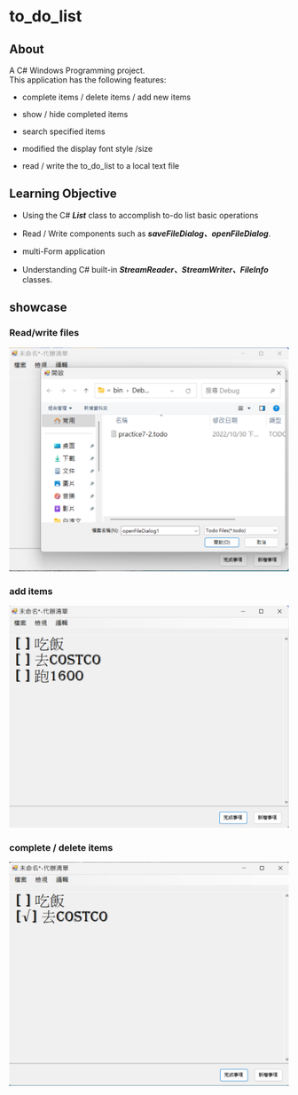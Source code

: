 # to_do_list
## About
A C# Windows Programming project.  
This application has the following features:
* complete  items / delete  items / add new items 
* show / hide completed items 

* search specified items
* modified the display font style /size
* read / write the to_do_list to a local text file
## Learning Objective
- Using the C# ***List*** class to accomplish to-do list  basic operations 

- Read / Write components such as ***saveFileDialog、openFileDialog***.
- multi-Form application
- Understanding C# built-in ***StreamReader、StreamWriter、FileInfo*** classes.

## showcase
### Read/write files
![Alt text](image.png)
### add items
![Alt text](image-1.png)
### complete / delete items
![Alt text](image-2.png)

